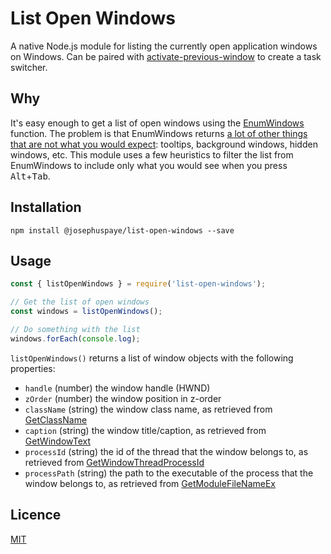 # List Open Windows

A native Node.js module for listing the currently open application windows on Windows. Can be paired with [activate-previous-window](https://github.com/JosephusPaye/activate-previous-window) to create a task switcher.

## Why

It's easy enough to get a list of open windows using the [EnumWindows](https://docs.microsoft.com/en-us/windows/win32/api/winuser/nf-winuser-enumdesktopwindows) function. The problem is that EnumWindows returns [a lot of other things that are not what you would expect](https://stackoverflow.com/questions/7277366/why-does-enumwindows-return-more-windows-than-i-expected): tooltips, background windows, hidden windows, etc. This module uses a few heuristics to filter the list from EnumWindows to include only what you would see when you press <kbd>Alt</kbd>+<kbd>Tab</kbd>.

## Installation

```
npm install @josephuspaye/list-open-windows --save
```

## Usage

```js
const { listOpenWindows } = require('list-open-windows');

// Get the list of open windows
const windows = listOpenWindows();

// Do something with the list
windows.forEach(console.log);
```

`listOpenWindows()` returns a list of window objects with the following properties:

- `handle` (number) the window handle (HWND)
- `zOrder` (number) the window position in z-order
- `className` (string) the window class name, as retrieved from [GetClassName](https://docs.microsoft.com/en-us/windows/win32/api/winuser/nf-winuser-getclassname)
- `caption` (string) the window title/caption, as retrieved from [GetWindowText](https://docs.microsoft.com/en-us/windows/win32/api/winuser/nf-winuser-getwindowtexta)
- `processId` (string) the id of the thread that the window belongs to, as retrieved from [GetWindowThreadProcessId](https://docs.microsoft.com/en-us/windows/win32/api/winuser/nf-winuser-getwindowthreadprocessid)
- `processPath` (string) the path to the executable of the process that the window belongs to, as retrieved from [GetModuleFileNameEx](https://docs.microsoft.com/en-us/windows/win32/api/psapi/nf-psapi-getmodulefilenameexa)

## Licence

[MIT](LICENCE)
